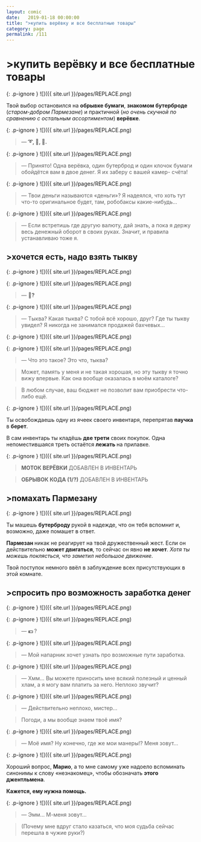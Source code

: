 ```yaml
---
layout: comic
date:   2019-01-18 00:00:00 
title: ">купить верёвку и все бесплатные товары"
category: page
permalink: /111
---
```

# >купить верёвку и все бесплатные товары

{: .p-ignore }
![]({{ site.url }}/pages/REPLACE.png)

Твой выбор остановился на <strong>обрывке бумаги</strong>, <strong>знакомом бутерброде</strong> (<em>старом-добром Пармезане</em>) и практичной (<em>но очень скучной по сравнению с остальным ассортиментом</em>) <strong>верёвке</strong>.

{: .p-ignore }
![]({{ site.url }}/pages/REPLACE.png)

<blockquote>— <strong>➰, 🥪, 🧻.</strong></blockquote>

{: .p-ignore }
![]({{ site.url }}/pages/REPLACE.png)

<blockquote>— Принято! Одна верёвка, один бутерброд и один клочок бумаги обойдётся вам в двое денег. Я их заберу с вашей камер- счёта!</blockquote>

{: .p-ignore }
![]({{ site.url }}/pages/REPLACE.png)

<blockquote>— Твои деньги называются «деньги»? Я надеялся, что хоть тут что-то оригинальное будет, там, робобаксы какие-нибудь…</blockquote>

{: .p-ignore }
![]({{ site.url }}/pages/REPLACE.png)

<blockquote>— Если встретишь где другую валюту, дай знать, а пока я держу весь денежный оборот в своих руках. Значит, и правила устанавливаю тоже я.</blockquote>

## >хочется есть, надо взять тыкву

{: .p-ignore }
![]({{ site.url }}/pages/REPLACE.png)

{: .p-ignore }
![]({{ site.url }}/pages/REPLACE.png)

<blockquote>— <strong>🎃?</strong></blockquote>

{: .p-ignore }
![]({{ site.url }}/pages/REPLACE.png)

<blockquote>— Тыква? Какая тыква? С тобой всё хорошо, друг? Где ты тыкву увидел? Я никогда не занимался продажей бахчевых…</blockquote>

{: .p-ignore }
![]({{ site.url }}/pages/REPLACE.png)

{: .p-ignore }
![]({{ site.url }}/pages/REPLACE.png)

<blockquote>— Что это такое? Это что, тыква? </blockquote>

<blockquote>Может, память у меня и не такая хорошая, но эту тыкву я точно вижу впервые. Как она вообще оказалась в моём каталоге?</blockquote>

<blockquote>В любом случае, ваш бюджет не позволит вам приобрести что-либо ещё.</blockquote>

{: .p-ignore }
![]({{ site.url }}/pages/REPLACE.png)

Ты освобождаешь одну из ячеек своего инвентаря, перепрятав <strong>паучка </strong>в <strong>берет</strong>.

В сам инвентарь ты кладёшь <strong>две трети</strong> своих покупок. Одна непоместившаяся треть остаётся <strong>лежать </strong>на прилавке.

{: .p-ignore }
![]({{ site.url }}/pages/REPLACE.png)

<blockquote><strong>МОТОК ВЕРЁВКИ</strong> ДОБАВЛЕН В ИНВЕНТАРЬ</blockquote>

<blockquote><strong>ОБРЫВОК КОДА (1/?)</strong> ДОБАВЛЕН В ИНВЕНТАРЬ</blockquote>

## >помахать Пармезану

{: .p-ignore }
![]({{ site.url }}/pages/REPLACE.png)

Ты машешь <strong>бутерброду </strong>рукой в надежде, что он тебя вспомнит и, возможно, даже помашет в ответ.

<strong>Пармезан </strong>никак не реагирует на твой дружественный жест. Если он действительно <strong>может двигаться</strong>, то сейчас он явно <strong>не хочет</strong>. <em>Хотя ты можешь поклясться, что заметил небольшое движение.</em>

Твой поступок немного ввёл в заблуждение всех присутствующих в этой комнате.

## >cпросить про возможность заработка денег

{: .p-ignore }
![]({{ site.url }}/pages/REPLACE.png)

{: .p-ignore }
![]({{ site.url }}/pages/REPLACE.png)

<blockquote>— <strong>💵 </strong>?</blockquote>

{: .p-ignore }
![]({{ site.url }}/pages/REPLACE.png)

<blockquote>— Мой напарник хочет узнать про возможные пути заработка.</blockquote>

{: .p-ignore }
![]({{ site.url }}/pages/REPLACE.png)

<blockquote>— Хмм… Вы можете приносить мне всякий полезный и ценный хлам, а я могу вам платить за него. Неплохо звучит?</blockquote>

{: .p-ignore }
![]({{ site.url }}/pages/REPLACE.png)

<blockquote>— Действительно неплохо, мистер…</blockquote>

<blockquote>Погоди, а мы вообще знаем твоё имя?</blockquote>

{: .p-ignore }
![]({{ site.url }}/pages/REPLACE.png)

<blockquote>— Моё имя? Ну конечно, где же мои манеры!? Меня зовут…</blockquote>

{: .p-ignore }
![]({{ site.url }}/pages/REPLACE.png)

Хороший вопрос, <strong>Марио</strong>, а то мне самому уже надоело вспоминать синонимы к слову «незнакомец», чтобы обозначать <strong>этого джентльмена</strong>.

<strong>Кажется, ему нужна помощь.</strong>

{: .p-ignore }
![]({{ site.url }}/pages/REPLACE.png)

<blockquote>— Эмм… М-меня зовут…</blockquote>

<blockquote>(Почему мне вдруг стало казаться, что моя судьба сейчас перешла в чужие руки?)</blockquote>
